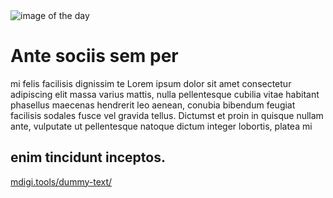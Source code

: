 <img src="https://images.unsplash.com/photo-1743736750720-5d927199fc15?q=80&w=1374&auto=format&fit=crop&ixlib=rb-4.1.0&ixid=M3wxMjA3fDB8MHxwaG90by1wYWdlfHx8fGVufDB8fHx8fA%3D%3D" alt="image of the day"/>

# Ante sociis sem per 

mi felis facilisis dignissim te Lorem ipsum dolor sit amet consectetur 
adipiscing elit massa varius mattis, nulla pellentesque cubilia vitae habitant phasellus maecenas hendrerit leo aenean, conubia bibendum feugiat facilisis sodales fusce vel gravida tellus. Dictumst et proin in quisque nullam ante, vulputate ut pellentesque natoque dictum integer lobortis, platea mi
## enim tincidunt inceptos.

[mdigi.tools/dummy-text/](https://mdigi.tools/dummy-text/)

